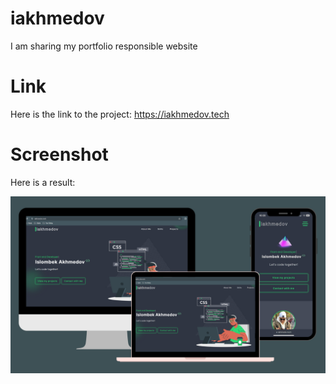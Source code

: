 # iakhmedov

I am sharing my portfolio responsible website

# Link

Here is the link to the project: https://iakhmedov.tech

# Screenshot

Here is a result:

![screenshot](Screenshot.png)
